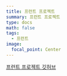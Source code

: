 ```yaml
---
title: 프런트 프로젝트
summary: 프런트 프로젝트
type: docs
math: false
tags:
  - 프런트
image:
  focal_point: Center
---
```


[프런트 프로젝트 깃허브](https://github.com/Coti00/linux_project)